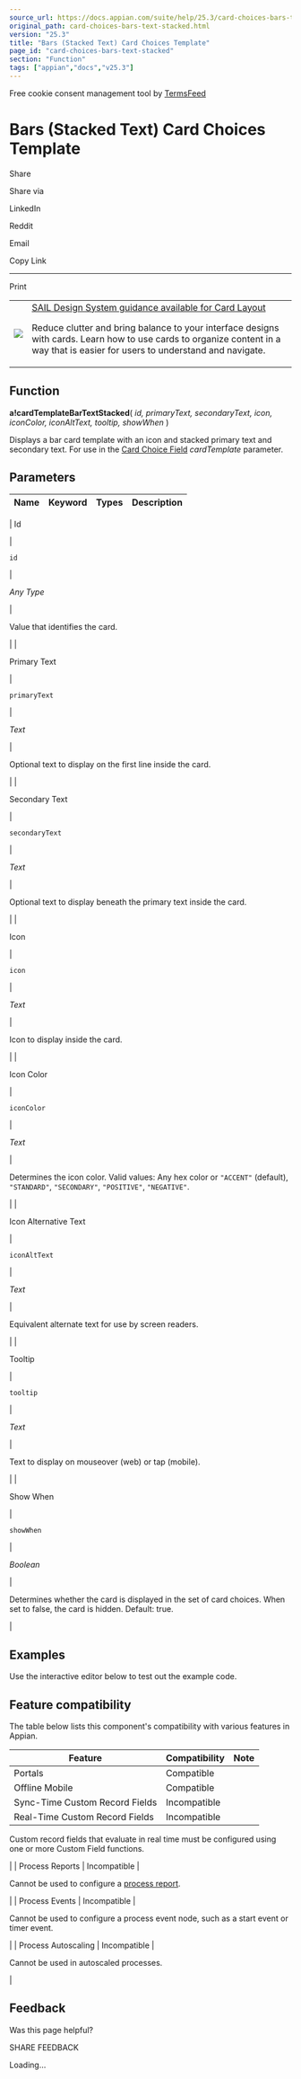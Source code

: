 ```yaml
---
source_url: https://docs.appian.com/suite/help/25.3/card-choices-bars-text-stacked.html
original_path: card-choices-bars-text-stacked.html
version: "25.3"
title: "Bars (Stacked Text) Card Choices Template"
page_id: "card-choices-bars-text-stacked"
section: "Function"
tags: ["appian","docs","v25.3"]
---
```



Free cookie consent management tool by [TermsFeed](https://www.termsfeed.com/)

# Bars (Stacked Text) Card Choices Template

Share

Share via

LinkedIn

Reddit

Email

Copy Link

* * *

Print

<table><tbody><tr><td><a href="/suite/help/25.3/sail/home.html"><img class="ds-release-icon" src="images/design-sys/sail.png"></a></td><td><a class="ds-release-notice-a ds-release-notice-a-big" href="/suite/help/25.3/sail/ux-card-layout.html">SAIL Design System guidance available for Card Layout</a><p class="ds-release-notice-p">Reduce clutter and bring balance to your interface designs with cards. Learn how to use cards to organize content in a way that is easier for users to understand and navigate.</p></td></tr></tbody></table>

## Function

**a!cardTemplateBarTextStacked**( _id, primaryText, secondaryText, icon, iconColor, iconAltText, tooltip, showWhen_ )

Displays a bar card template with an icon and stacked primary text and secondary text. For use in the [Card Choice Field](card-choices-component.html) _cardTemplate_ parameter.

## Parameters

| Name | Keyword | Types | Description |
| --- | --- | --- | --- |
|
Id

 |

`id`

 |

_Any Type_

 |

Value that identifies the card.

 |
|

Primary Text

 |

`primaryText`

 |

_Text_

 |

Optional text to display on the first line inside the card.

 |
|

Secondary Text

 |

`secondaryText`

 |

_Text_

 |

Optional text to display beneath the primary text inside the card.

 |
|

Icon

 |

`icon`

 |

_Text_

 |

Icon to display inside the card.

 |
|

Icon Color

 |

`iconColor`

 |

_Text_

 |

Determines the icon color. Valid values: Any hex color or `"ACCENT"` (default), `"STANDARD"`, `"SECONDARY"`, `"POSITIVE"`, `"NEGATIVE"`.

 |
|

Icon Alternative Text

 |

`iconAltText`

 |

_Text_

 |

Equivalent alternate text for use by screen readers.

 |
|

Tooltip

 |

`tooltip`

 |

_Text_

 |

Text to display on mouseover (web) or tap (mobile).

 |
|

Show When

 |

`showWhen`

 |

_Boolean_

 |

Determines whether the card is displayed in the set of card choices. When set to false, the card is hidden. Default: true.

 |

## Examples

Use the interactive editor below to test out the example code.

## Feature compatibility

The table below lists this component's compatibility with various features in Appian.

| Feature | Compatibility | Note |
| --- | --- | --- |
| Portals | Compatible |  |
| Offline Mobile | Compatible |  |
| Sync-Time Custom Record Fields | Incompatible |  |
| Real-Time Custom Record Fields | Incompatible |
Custom record fields that evaluate in real time must be configured using one or more Custom Field functions.

 |
| Process Reports | Incompatible |

Cannot be used to configure a [process report](Process_Reports.html).

 |
| Process Events | Incompatible |

Cannot be used to configure a process event node, such as a start event or timer event.

 |
| Process Autoscaling | Incompatible |

Cannot be used in autoscaled processes.

 |

## Feedback

Was this page helpful?

SHARE FEEDBACK

Loading...